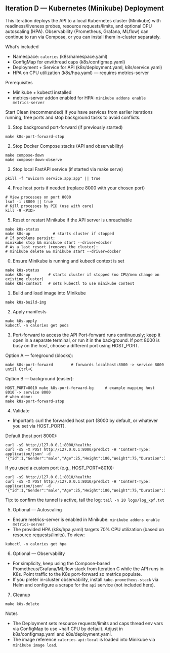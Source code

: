 ## Iteration D — Kubernetes (Minikube) Deployment

This iteration deploys the API to a local Kubernetes cluster (Minikube) with readiness/liveness probes, resource requests/limits, and optional CPU autoscaling (HPA). Observability (Prometheus, Grafana, MLflow) can continue to run via Compose, or you can install them in-cluster separately.

What’s included
- Namespace: `calories` (k8s/namespace.yaml)
- ConfigMap for env/thread caps (k8s/configmap.yaml)
- Deployment + Service for API (k8s/deployment.yaml, k8s/service.yaml)
- HPA on CPU utilization (k8s/hpa.yaml) — requires metrics-server

Prerequisites
- Minikube + kubectl installed
- metrics-server addon enabled for HPA: `minikube addons enable metrics-server`

Start Clean (recommended)
If you have services from earlier iterations running, free ports and stop background tasks to avoid conflicts.

1) Stop background port-forward (if previously started)
```
make k8s-port-forward-stop
```

2) Stop Docker Compose stacks (API and observability)
```
make compose-down
make compose-down-observe
```

3) Stop local FastAPI service (if started via make serve)
```
pkill -f "uvicorn service.app:app" || true
```

4) Free host ports if needed (replace 8000 with your chosen port)
```
# View processes on port 8000
lsof -i :8000 || true
# Kill processes by PID (use with care)
kill -9 <PID>
```

5) Reset or restart Minikube if the API server is unreachable
```
make k8s-status
make k8s-up          # starts cluster if stopped
# If problems persist:
minikube stop && minikube start --driver=docker
# As a last resort (removes the cluster):
# minikube delete && minikube start --driver=docker
```

0) Ensure Minikube is running and kubectl context is set
```
make k8s-status
make k8s-up        # starts cluster if stopped (no CPU/mem change on existing cluster)
make k8s-context   # sets kubectl to use minikube context
```

1) Build and load image into Minikube
```
make k8s-build-img
```

2) Apply manifests
```
make k8s-apply
kubectl -n calories get pods
```

3) Port-forward to access the API
Port-forward runs continuously; keep it open in a separate terminal, or run it in the background. If port 8000 is busy on the host, choose a different port using HOST_PORT.

Option A — foreground (blocks):
```
make k8s-port-forward        # forwards localhost:8000 -> service 8000 until Ctrl+C
```

Option B — background (easier):
```
HOST_PORT=8010 make k8s-port-forward-bg     # example mapping host 8010 -> service 8000
# when done:
make k8s-port-forward-stop
```

4) Validate
- Important: curl the forwarded host port (8000 by default, or whatever you set via HOST_PORT).

Default (host port 8000):
```
curl -sS http://127.0.0.1:8000/healthz
curl -sS -X POST http://127.0.0.1:8000/predict -H 'Content-Type: application/json' -d '{"id":1,"Gender":"male","Age":25,"Height":180,"Weight":75,"Duration":30,"Heart_Rate":120,"Body_Temp":37.0}'
```

If you used a custom port (e.g., HOST_PORT=8010):
```
curl -sS http://127.0.0.1:8010/healthz
curl -sS -X POST http://127.0.0.1:8010/predict -H 'Content-Type: application/json' -d '{"id":1,"Gender":"male","Age":25,"Height":180,"Weight":75,"Duration":30,"Heart_Rate":120,"Body_Temp":37.0}'
```

Tip: to confirm the tunnel is active, tail the log: `tail -n 20 logs/log_kpf.txt`

5) Optional — Autoscaling
- Ensure metrics-server is enabled in Minikube: `minikube addons enable metrics-server`
- The provided HPA (k8s/hpa.yaml) targets 70% CPU utilization (based on resource requests/limits). To view:
```
kubectl -n calories get hpa
```

6) Optional — Observability
- For simplicity, keep using the Compose-based Prometheus/Grafana/MLflow stack from Iteration C while the API runs in K8s. Point traffic to the K8s port-forward so metrics populate.
- If you prefer in-cluster observability, install `kube-prometheus-stack` via Helm and configure a scrape for the `api` service (not included here).

7) Cleanup
```
make k8s-delete
```

Notes
- The Deployment sets resource requests/limits and caps thread env vars via ConfigMap to use ~half CPU by default. Adjust in k8s/configmap.yaml and k8s/deployment.yaml.
- The image reference `calories-api:local` is loaded into Minikube via `minikube image load`.
